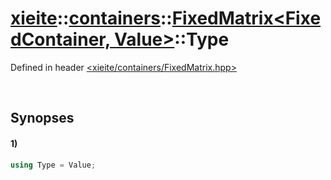 # [xieite](../../../../xieite.md)\:\:[containers](../../../../containers.md)\:\:[FixedMatrix\<FixedContainer, Value\>](../../../FixedMatrix.md)\:\:Type
Defined in header [<xieite/containers/FixedMatrix.hpp>](../../../../../include/xieite/containers/FixedMatrix.hpp)

&nbsp;

## Synopses
#### 1)
```cpp
using Type = Value;
```
